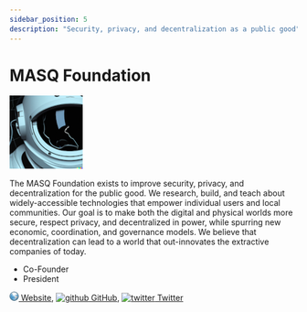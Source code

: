 ```yaml
---
sidebar_position: 5
description: "Security, privacy, and decentralization as a public good"
---
```


# MASQ Foundation

![masq](/img/projects/masq.png)

The MASQ Foundation exists to improve security, privacy, and decentralization for the public good. We research, build, and teach about widely-accessible technologies that empower individual users and local communities. Our goal is to make both the digital and physical worlds more secure, respect privacy, and decentralized in power, while spurring new economic, coordination, and governance models. We believe that decentralization can lead to a world that out-innovates the extractive companies of today.

- Co-Founder
- President

[![www](/img/ico/website.png) Website](https://www.masq.foundation/),
[![github](/img/ico/github.ico) GitHub](https://github.com/masqfoundation),
[![twitter](/img/ico/twitter.ico) Twitter](https://twitter.com/MASQFoundation)

